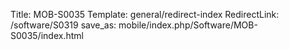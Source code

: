 Title: MOB-S0035
Template: general/redirect-index
RedirectLink: /software/S0319
save_as: mobile/index.php/Software/MOB-S0035/index.html
